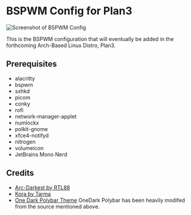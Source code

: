 # BSPWM Config for Plan3
![Screenshot of BSPWM Config](plan3-bspwm.png)

This is the BSPWM configuration that will eventually be added in the forthcoming Arch-Based Linux Distro, Plan3.

## Prerequisites
- alacritty
- bspwm
- sxhkd
- picom
- conky
- rofi
- network-manager-applet
- numlockx
- polkit-gnome
- xfce4-notifyd
- nitrogen
- volumeicon
- JetBrains Mono Nerd

## Credits
- [Arc-Darkest by RTL88](https://www.pling.com/p/1319961/)
- [Kora by Tarma](https://www.pling.com/p/1256209/)
- [One Dark Polybar Theme](https://github.com/Murzchnvok/polybar-collection)
OneDark Polybar has been heavily modifed from the source mentioned above.

